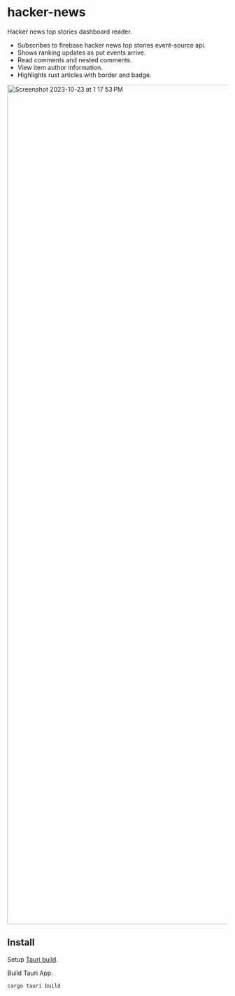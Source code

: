 # hacker-news
Hacker news top stories dashboard reader.

- Subscribes to firebase hacker news top stories event-source api.
- Shows ranking updates as put events arrive.
- Read comments and nested comments.
- View item author information.
- Highlights rust articles with border and badge.

<img width="1919" alt="Screenshot 2023-10-23 at 1 17 53 PM" src="https://github.com/darrell-roberts/hacker-news/assets/33698065/78931255-7063-452b-b554-a243b236aa54">

## Install
Setup [Tauri build](https://tauri.app/v1/guides/getting-started/prerequisites).

Build Tauri App.

```bash
cargo tauri build
```
